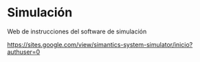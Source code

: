 # Simulación 

Web de instrucciones del software de simulación

https://sites.google.com/view/simantics-system-simulator/inicio?authuser=0
